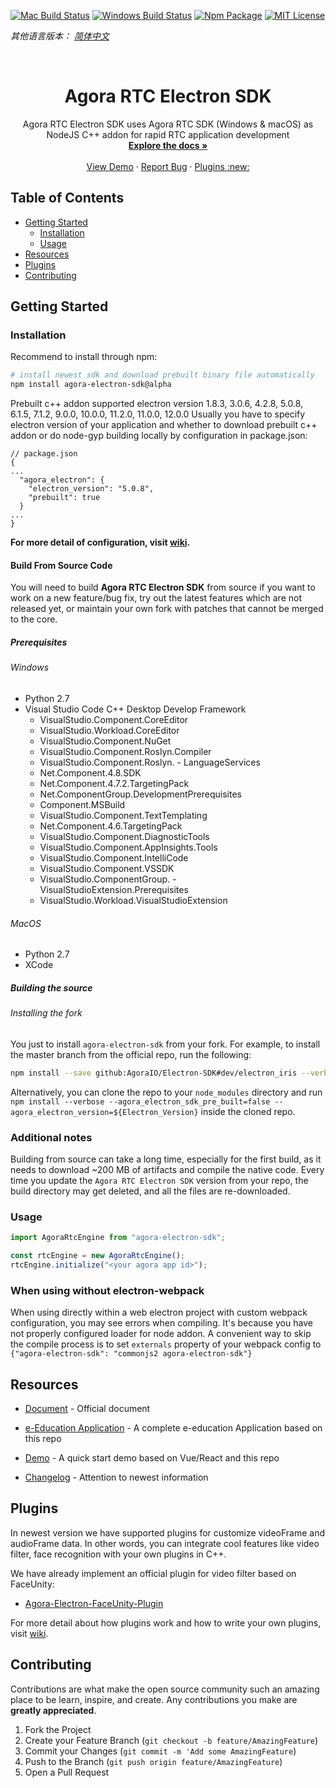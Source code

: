 <!-- PROJECT SHIELDS -->

[![Mac Build Status][build-shield]][build-url]
[![Windows Build Status][windows-build-shield]][windows-build-url]
[![Npm Package][npm-shield]][npm]
[![MIT License][license-shield]][license-url]

_其他语言版本： [简体中文](README.zh.md)_

<!-- PROJECT LOGO -->
<br />
<p align="center">
  <h1 align="center">Agora RTC Electron SDK</h1>

  <p align="center">
    Agora RTC Electron SDK uses Agora RTC SDK (Windows & macOS) as NodeJS C++ addon for rapid RTC application development
    <br />
    <a href="https://docs.agora.io/en/Video/API%20Reference/electron/index.html"><strong>Explore the docs »</strong></a>
    <br />
    <br />
    <a href="https://github.com/AgoraIO-Community/Agora-Electron-Quickstart">View Demo</a>
    ·
    <a href="https://github.com/AgoraIO/Electron-SDK/issues">Report Bug</a>
    ·
    <a href="#plugins">Plugins :new:</a>
  </p>
</p>

<!-- TABLE OF CONTENTS -->

## Table of Contents

- [Getting Started](#getting-started)
  - [Installation](#installation)
  - [Usage](#usage)
- [Resources](#resources)
- [Plugins](#plugins)
- [Contributing](#contributing)

<!-- GETTING STARTED -->

## Getting Started

### Installation

Recommend to install through npm:

```bash
# install newest sdk and download prebuilt binary file automatically
npm install agora-electron-sdk@alpha
```

Prebuilt c++ addon supported electron version 1.8.3, 3.0.6, 4.2.8, 5.0.8, 6.1.5, 7.1.2, 9.0.0, 10.0.0, 11.2.0, 11.0.0, 12.0.0
Usually you have to specify electron version of your application and whether to download prebuilt c++ addon or do node-gyp building locally by configuration in package.json:

```
// package.json
{
...
  "agora_electron": {
    "electron_version": "5.0.8",
    "prebuilt": true
  }
...
}
```

**For more detail of configuration, visit [wiki](https://github.com/AgoraIO/Electron-SDK/wiki/Installation-Configuration-in-package.json).**

#### Build From Source Code

You will need to build **Agora RTC Electron SDK** from source if you want to work on a new feature/bug fix, try out the latest features which are not released yet, or maintain your own fork with patches that cannot be merged to the core.

##### Prerequisites

###### Windows

- Python 2.7
- Visual Studio Code C++ Desktop Develop Framework
  - VisualStudio.Component.CoreEditor
  - VisualStudio.Workload.CoreEditor
  - VisualStudio.Component.NuGet
  - VisualStudio.Component.Roslyn.Compiler
  - VisualStudio.Component.Roslyn.  - LanguageServices
  - Net.Component.4.8.SDK
  - Net.Component.4.7.2.TargetingPack
  - Net.ComponentGroup.DevelopmentPrerequisites
  - Component.MSBuild
  - VisualStudio.Component.TextTemplating
  - Net.Component.4.6.TargetingPack
  - VisualStudio.Component.DiagnosticTools
  - VisualStudio.Component.AppInsights.Tools
  - VisualStudio.Component.IntelliCode
  - VisualStudio.Component.VSSDK
  - VisualStudio.ComponentGroup.  - VisualStudioExtension.Prerequisites
  - VisualStudio.Workload.VisualStudioExtension

###### MacOS

- Python 2.7
- XCode

##### Building the source

###### Installing the fork

You just to install `agora-electron-sdk` from your fork. For example, to install the master branch from the official repo, run the following:

```sh
npm install --save github:AgoraIO/Electron-SDK#dev/electron_iris --verbose --agora_electron_sdk_pre_built=false --agora_electron_version=${Electron_Version}
```

Alternatively, you can clone the repo to your `node_modules` directory and run `npm install --verbose --agora_electron_sdk_pre_built=false --agora_electron_version=${Electron_Version}` inside the cloned repo.

### Additional notes

Building from source can take a long time, especially for the first build, as it needs to download ~200 MB of artifacts and compile the native code. Every time you update the `Agora RTC Electron SDK` version from your repo, the build directory may get deleted, and all the files are re-downloaded.

### Usage

```javascript
import AgoraRtcEngine from "agora-electron-sdk";

const rtcEngine = new AgoraRtcEngine();
rtcEngine.initialize("<your agora app id>");
```

### When using without electron-webpack

When using directly within a web electron project with custom webpack configuration, you may see errors when compiling. It's because you have not properly configured loader for node addon. A convenient way to skip the compile process is to set `externals` property of your webpack config to `{"agora-electron-sdk": "commonjs2 agora-electron-sdk"}`

<!-- RESOURCES -->

## Resources

- [Document](https://docs.agora.io/en/Video/API%20Reference/electron/index.html) - Official document

- [e-Education Application](https://github.com/AgoraIO/ARD-eEducation-with-Electron) - A complete e-education Application based on this repo

- [Demo](https://github.com/AgoraIO-Community/Agora-Electron-Quickstart) - A quick start demo based on Vue/React and this repo

- [Changelog](./CHANGELOG.md) - Attention to newest information

<!-- Plugins -->

## Plugins

In newest version we have supported plugins for customize videoFrame and audioFrame data. In other words, you can integrate cool features like video filter, face recognition with your own plugins in C++.

We have already implement an official plugin for video filter based on FaceUnity:

- [Agora-Electron-FaceUnity-Plugin](https://github.com/AgoraIO-Community/Agora-Electron-FaceUnity-Plugin)

For more detail about how plugins work and how to write your own plugins, visit [wiki](https://github.com/AgoraIO/Electron-SDK/wiki/How-plugins-work).

<!-- CONTRIBUTING -->

## Contributing

Contributions are what make the open source community such an amazing place to be learn, inspire, and create. Any contributions you make are **greatly appreciated**.

1. Fork the Project
2. Create your Feature Branch (`git checkout -b feature/AmazingFeature`)
3. Commit your Changes (`git commit -m 'Add some AmazingFeature`)
4. Push to the Branch (`git push origin feature/AmazingFeature`)
5. Open a Pull Request

<!-- MARKDOWN LINKS & IMAGES -->

[build-shield]: https://img.shields.io/travis/AgoraIO-Usecase/eEducation/master.svg?style=flat-square
[build-url]: https://travis-ci.org/AgoraIO-Usecase/eEducation
[windows-build-shield]: https://ci.appveyor.com/api/projects/status/github/AgoraIO/Electron-SDK?branch=dev/2.9.0&svg=true
[windows-build-url]: https://ci.appveyor.com/project/menthays/electron-sdk/branch/dev/2.9.0
[npm-shield]: https://img.shields.io/npm/v/agora-electron-sdk/latest
[npm]: https://npmjs.com/package/agora-electron-sdk/v/2.9.0-hotfix.2
[license-shield]: https://img.shields.io/badge/license-MIT-blue.svg?style=flat-square
[license-url]: https://choosealicense.com/licenses/mit

